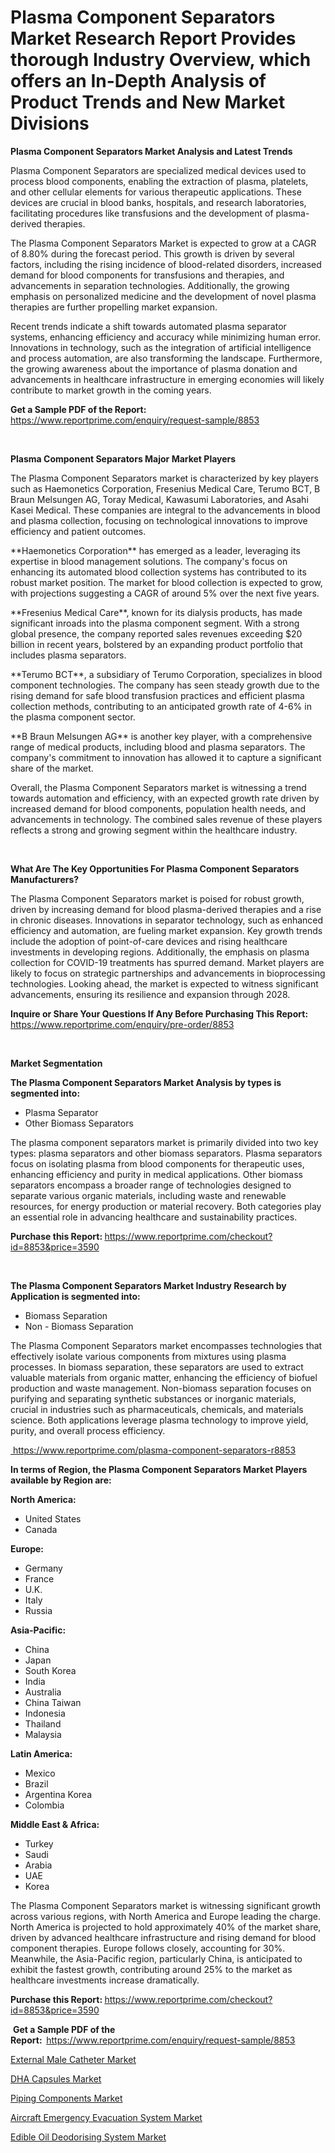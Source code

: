<p><h1>Plasma Component Separators Market Research Report Provides thorough Industry Overview, which offers an In-Depth Analysis of Product Trends and New Market Divisions</h1></p><p><strong>Plasma Component Separators Market Analysis and Latest Trends</strong></p>
<p><p>Plasma Component Separators are specialized medical devices used to process blood components, enabling the extraction of plasma, platelets, and other cellular elements for various therapeutic applications. These devices are crucial in blood banks, hospitals, and research laboratories, facilitating procedures like transfusions and the development of plasma-derived therapies. </p><p>The Plasma Component Separators Market is expected to grow at a CAGR of 8.80% during the forecast period. This growth is driven by several factors, including the rising incidence of blood-related disorders, increased demand for blood components for transfusions and therapies, and advancements in separation technologies. Additionally, the growing emphasis on personalized medicine and the development of novel plasma therapies are further propelling market expansion.</p><p>Recent trends indicate a shift towards automated plasma separator systems, enhancing efficiency and accuracy while minimizing human error. Innovations in technology, such as the integration of artificial intelligence and process automation, are also transforming the landscape. Furthermore, the growing awareness about the importance of plasma donation and advancements in healthcare infrastructure in emerging economies will likely contribute to market growth in the coming years.</p></p>
<p><strong>Get a Sample PDF of the Report:&nbsp;</strong> <a href="https://www.reportprime.com/enquiry/request-sample/8853">https://www.reportprime.com/enquiry/request-sample/8853</a></p>
<p>&nbsp;</p>
<p><strong>Plasma Component Separators Major Market Players</strong></p>
<p><p>The Plasma Component Separators market is characterized by key players such as Haemonetics Corporation, Fresenius Medical Care, Terumo BCT, B Braun Melsungen AG, Toray Medical, Kawasumi Laboratories, and Asahi Kasei Medical. These companies are integral to the advancements in blood and plasma collection, focusing on technological innovations to improve efficiency and patient outcomes.</p><p>**Haemonetics Corporation** has emerged as a leader, leveraging its expertise in blood management solutions. The company's focus on enhancing its automated blood collection systems has contributed to its robust market position. The market for blood collection is expected to grow, with projections suggesting a CAGR of around 5% over the next five years.</p><p>**Fresenius Medical Care**, known for its dialysis products, has made significant inroads into the plasma component segment. With a strong global presence, the company reported sales revenues exceeding $20 billion in recent years, bolstered by an expanding product portfolio that includes plasma separators.</p><p>**Terumo BCT**, a subsidiary of Terumo Corporation, specializes in blood component technologies. The company has seen steady growth due to the rising demand for safe blood transfusion practices and efficient plasma collection methods, contributing to an anticipated growth rate of 4-6% in the plasma component sector.</p><p>**B Braun Melsungen AG** is another key player, with a comprehensive range of medical products, including blood and plasma separators. The company's commitment to innovation has allowed it to capture a significant share of the market.</p><p>Overall, the Plasma Component Separators market is witnessing a trend towards automation and efficiency, with an expected growth rate driven by increased demand for blood components, population health needs, and advancements in technology. The combined sales revenue of these players reflects a strong and growing segment within the healthcare industry.</p></p>
<p>&nbsp;</p>
<p><strong>What Are The Key Opportunities For Plasma Component Separators Manufacturers?</strong></p>
<p><p>The Plasma Component Separators market is poised for robust growth, driven by increasing demand for blood plasma-derived therapies and a rise in chronic diseases. Innovations in separator technology, such as enhanced efficiency and automation, are fueling market expansion. Key growth trends include the adoption of point-of-care devices and rising healthcare investments in developing regions. Additionally, the emphasis on plasma collection for COVID-19 treatments has spurred demand. Market players are likely to focus on strategic partnerships and advancements in bioprocessing technologies. Looking ahead, the market is expected to witness significant advancements, ensuring its resilience and expansion through 2028.</p></p>
<p><strong>Inquire or Share Your Questions If Any Before Purchasing This Report:</strong> <a href="https://www.reportprime.com/enquiry/pre-order/8853">https://www.reportprime.com/enquiry/pre-order/8853</a></p>
<p>&nbsp;</p>
<p><strong>Market Segmentation</strong></p>
<p><strong>The Plasma Component Separators Market Analysis by types is segmented into:</strong></p>
<p><ul><li>Plasma Separator</li><li>Other Biomass Separators</li></ul></p>
<p><p>The plasma component separators market is primarily divided into two key types: plasma separators and other biomass separators. Plasma separators focus on isolating plasma from blood components for therapeutic uses, enhancing efficiency and purity in medical applications. Other biomass separators encompass a broader range of technologies designed to separate various organic materials, including waste and renewable resources, for energy production or material recovery. Both categories play an essential role in advancing healthcare and sustainability practices.</p></p>
<p><strong>Purchase this Report:&nbsp;</strong><a href="https://www.reportprime.com/checkout?id=8853&price=3590">https://www.reportprime.com/checkout?id=8853&price=3590</a></p>
<p>&nbsp;</p>
<p><strong>The Plasma Component Separators Market Industry Research by Application is segmented into:</strong></p>
<p><ul><li>Biomass Separation</li><li>Non - Biomass Separation</li></ul></p>
<p><p>The Plasma Component Separators market encompasses technologies that effectively isolate various components from mixtures using plasma processes. In biomass separation, these separators are used to extract valuable materials from organic matter, enhancing the efficiency of biofuel production and waste management. Non-biomass separation focuses on purifying and separating synthetic substances or inorganic materials, crucial in industries such as pharmaceuticals, chemicals, and materials science. Both applications leverage plasma technology to improve yield, purity, and overall process efficiency.</p></p>
<p><a href="https://www.reportprime.com/plasma-component-separators-r8853">&nbsp;https://www.reportprime.com/plasma-component-separators-r8853</a></p>
<p><strong>In terms of Region, the Plasma Component Separators Market Players available by Region are:</strong></p>
<p>
    <p> <strong> North America: </strong>
        <ul>
            <li>United States</li>
            <li>Canada</li>
        </ul>
        </p> 
    <p> <strong> Europe: </strong>
        <ul>
            <li>Germany</li>
            <li>France</li>
            <li>U.K.</li>
            <li>Italy</li>
            <li>Russia</li>
        </ul>
        </p> 
    <p> <strong> Asia-Pacific: </strong>
        <ul>
            <li>China</li>
            <li>Japan</li>
            <li>South Korea</li>
            <li>India</li>
            <li>Australia</li>
            <li>China Taiwan</li>
            <li>Indonesia</li>
            <li>Thailand</li>
            <li>Malaysia</li>
        </ul>
        </p> 
    <p> <strong> Latin America: </strong>
        <ul>
            <li>Mexico</li>
            <li>Brazil</li>
            <li>Argentina Korea</li>
            <li>Colombia</li>
        </ul>
        </p> 
    <p> <strong> Middle East & Africa: </strong>
        <ul>
            <li>Turkey</li>
            <li>Saudi</li>
            <li>Arabia</li>
            <li>UAE</li>
            <li>Korea</li>
        </ul>
    </p>
    </p>
<p><p>The Plasma Component Separators market is witnessing significant growth across various regions, with North America and Europe leading the charge. North America is projected to hold approximately 40% of the market share, driven by advanced healthcare infrastructure and rising demand for blood component therapies. Europe follows closely, accounting for 30%. Meanwhile, the Asia-Pacific region, particularly China, is anticipated to exhibit the fastest growth, contributing around 25% to the market as healthcare investments increase dramatically.</p></p>
<p><strong>Purchase this Report: </strong><a href="https://www.reportprime.com/checkout?id=8853&price=3590">https://www.reportprime.com/checkout?id=8853&price=3590</a></p>
<p>&nbsp;<strong>Get a Sample PDF of the Report:&nbsp;&nbsp;</strong><a href="https://www.reportprime.com/enquiry/request-sample/8853">https://www.reportprime.com/enquiry/request-sample/8853</a></p>
<p><strong></strong></p>
<p><p><a href="https://www.linkedin.com/pulse/what-influencing-future-external-male-catheter-market-insights-gf0je?trackingId=YfHR%2FOBOTB6J2Vh9Fi%2F0KQ%3D%3D">External Male Catheter Market</a></p><p><a href="https://www.linkedin.com/pulse/dha-capsules-market-overview-global-trends-future-prospects-from-zxjff?trackingId=h%2BBstGS8S%2B6LHqIxJicOgg%3D%3D">DHA Capsules Market</a></p><p><a href="https://medium.com/@laishakutch/the-piping-components-market-prioritizes-cost-control-and-efficiency-enhancement-56953d0fc0c0">Piping Components Market</a></p><p><a href="https://issuu.com/reportprime-2/docs/aircraft-emergency-evacuation-syste_d54ba72468ab96">Aircraft Emergency Evacuation System Market</a></p><p><a href="https://issuu.com/reportprime-2/docs/edible-oil-deodorising-system-marke_567709040ce50e">Edible Oil Deodorising System Market</a></p></p>